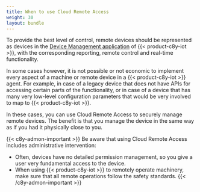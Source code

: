 ```yaml
---
title: When to use Cloud Remote Access
weight: 30
layout: bundle
---
```


To provide the best level of control, remote devices should be represented as devices in the [Device Management application](/device-management-application) of {{< product-c8y-iot >}}, with the corresponding reporting, remote control and real-time functionality.

In some cases however, it is not possible or not economic to implement every aspect of a machine or remote device in a {{< product-c8y-iot >}} agent. For example, in case of a legacy device that does not have APIs for accessing certain parts of the functionality, or in case of a device that has many very low-level configuration parameters that would be very involved to map to {{< product-c8y-iot >}}.

In these cases, you can use Cloud Remote Access to securely manage remote devices. The benefit is that you manage the device in the same way as if you had it physically close to you.

{{< c8y-admon-important >}}
Be aware that using Cloud Remote Access includes administrative intervention:

* Often, devices have no detailed permission management, so you give a user very fundamental access to the device.
* When using {{< product-c8y-iot >}} to remotely operate machinery, make sure that all remote operations follow the safety standards.
{{< /c8y-admon-important >}}
